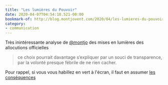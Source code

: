```yaml
---
title: "Les lumières du Pouvoir"
date: 2020-04-07T04:54:10.521-00:00
bookmark-of: http://blog.montjovent.com/2020/04/les-lumieres-du-pouvoir.html
category:
- communication
---
```

Très inintéressante analyse de [@montjo](https://twitter.com/montjo) des mises en lumières des allocutions officielles
> ce choix pourrait davantage s’expliquer par un souci de transparence, par la volonté presque fébrile de ne rien cacher. 

Pour rappel, si vous vous habillez en vert à l'écran, il faut en assumer [les conséquences](https://twitter.com/rockpapercynic/status/1246885628702330881)
